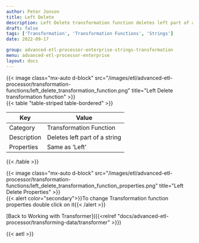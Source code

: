 ```yaml
---
author: Peter Jonson
title: Left Delete
description: Left Delete transformation function deletes left part of a string
draft: false
tags: ['Transformation', 'Transformation Functions', 'Strings']
date: 2022-09-17

group: advanced-etl-processor-enterprise-strings-transformation
menu: advanced-etl-processor-enterprise
layout: docs
---
```


{{< image class="mx-auto d-block"  src="/images/etl/advanced-etl-processor/transformation-functions/left_delete_transformation_function.png" title="Left Delete transformation function" >}}
\
{{< table "table-striped table-bordered" >}}

| Key         | Value                         |
| ----------- | ----------------------------- |
| Category    | Transformation Function       |
| Description | Deletes left part of a string |
| Properties  | Same as ‘Left’                |

{{< /table >}}

{{< image class="mx-auto d-block"  src="/images/etl/advanced-etl-processor/transformation-functions/left_delete_transformation_function_properties.png" title="Left Delete Properties" >}}
\
{{< alert color="secondary">}}To change Transformation function properties double click on it{{< /alert >}}

[Back to Working with Transformer]({{<relref "docs/advanced-etl-processor/transforming-data/transformer" >}})

{{< aetl >}}
